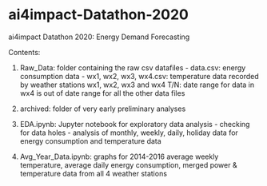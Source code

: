 # ai4impact-Datathon-2020
ai4impact Datathon 2020: Energy Demand Forecasting

Contents:

  1. Raw_Data: folder containing the raw csv datafiles
    - data.csv: energy consumption data
    - wx1, wx2, wx3, wx4.csv: temperature data recorded by weather stations wx1, wx2, wx3 and wx4
    T/N: date range for data in wx4 is out of date range for all the other data files
    
  2. archived: folder of very early preliminary analyses
  
  3. EDA.ipynb: Jupyter notebook for exploratory data analysis 
    - checking for data holes
    - analysis of monthly, weekly, daily, holiday data for energy consumption and temperature data

  4. Avg_Year_Data.ipynb: graphs for 2014-2016 average weekly temperature, average daily energy consumption, merged power & temperature data from all 4 weather stations
 
